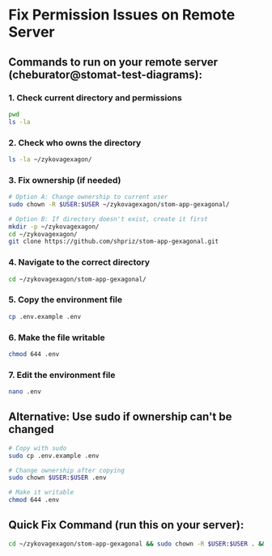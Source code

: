 # Fix Permission Issues on Remote Server

## Commands to run on your remote server (cheburator@stomat-test-diagrams):

### 1. Check current directory and permissions
```bash
pwd
ls -la
```

### 2. Check who owns the directory
```bash
ls -la ~/zykovagexagon/
```

### 3. Fix ownership (if needed)
```bash
# Option A: Change ownership to current user
sudo chown -R $USER:$USER ~/zykovagexagon/stom-app-gexagonal/

# Option B: If directory doesn't exist, create it first
mkdir -p ~/zykovagexagon/
cd ~/zykovagexagon/
git clone https://github.com/shpriz/stom-app-gexagonal.git
```

### 4. Navigate to the correct directory
```bash
cd ~/zykovagexagon/stom-app-gexagonal/
```

### 5. Copy the environment file
```bash
cp .env.example .env
```

### 6. Make the file writable
```bash
chmod 644 .env
```

### 7. Edit the environment file
```bash
nano .env
```

## Alternative: Use sudo if ownership can't be changed
```bash
# Copy with sudo
sudo cp .env.example .env

# Change ownership after copying
sudo chown $USER:$USER .env

# Make it writable
chmod 644 .env
```

## Quick Fix Command (run this on your server):
```bash
cd ~/zykovagexagon/stom-app-gexagonal && sudo chown -R $USER:$USER . && cp .env.example .env
```